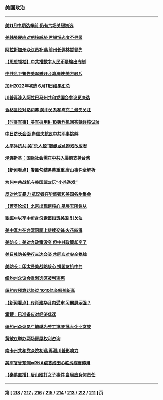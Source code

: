 ### 美国政治
---
#### [美11月中期选举前 仍有六场关键初选](../../pages/ncid1078159/n13758196.md) 
#### [美韩强硬应对朝核威胁 尹锡悦态度不寻常](../../pages/ncid1078159/n13758207.md) 
#### [阿拉斯加州众议员补选 前州长佩林暂领先](../../pages/ncid1078159/n13757974.md) 
#### [【思想领袖】中共推数字人民币是输出专制](../../pages/ncid1078159/n13742264.md) 
#### [中共私下警告美军避开台湾海峡 美方驳斥](../../pages/ncid1078159/n13758085.md) 
#### [加州2022年初选 6月11日结果汇总](../../pages/ncid1078159/n13757990.md) 
#### [川普再涉入阿拉巴马州共和党国会参议员决选](../../pages/ncid1078159/n13757866.md) 
#### [香格里拉对话闭幕 美中关系和乌克兰最受关注](../../pages/ncid1078159/n13757929.md) 
#### [【时事军事】美军拟用B-1B轰炸机回答朝鲜核试验](../../pages/ncid1078159/n13757943.md) 
#### [中日防长会面 岸信夫抗议中共军事挑衅](../../pages/ncid1078159/n13757815.md) 
#### [太平洋抗共 美“杀人鲸”潜艇或成游戏改变者](../../pages/ncid1078159/n13754341.md) 
#### [泽连斯基：国际社会需在中共入侵前支持台湾](../../pages/ncid1078159/n13757498.md) 
#### [【新闻看点】警匪勾结黑幕重重 唐山事件全解析](../../pages/ncid1078159/n13757354.md) 
#### [为何中共战机与美国盟友玩“小鸡游戏”](../../pages/ncid1078159/n13757366.md) 
#### [反对枪支暴力 抗议者在华盛顿和美国各地集会](../../pages/ncid1078159/n13757378.md) 
#### [【菁英论坛】北京出现两核心 基层无所适从](../../pages/ncid1078159/n13757348.md) 
#### [张振中以军中新身份露面指责美国 引关注](../../pages/ncid1078159/n13757337.md) 
#### [美中军方在台湾问题上持续交锋 火花四溅](../../pages/ncid1078159/n13757334.md) 
#### [美防长：美对台政策没变 但中共政策却变了](../../pages/ncid1078159/n13757281.md) 
#### [美日韩防长举行三边会谈 共同应对安全挑战](../../pages/ncid1078159/n13757125.md) 
#### [美防长：印太是美战略核心 携盟友抗中共](../../pages/ncid1078159/n13757037.md) 
#### [纽约州众议会重划选区被判违宪](../../pages/ncid1078159/n13756995.md) 
#### [纽约市预算达协议 1010亿金额创新高](../../pages/ncid1078159/n13756993.md) 
#### [【新闻看点】传肖建华月内受审 习霸屏示强？](../../pages/ncid1078159/n13756863.md) 
#### [霍楚：已准备应对经济低迷](../../pages/ncid1078159/n13757023.md) 
#### [纽约州众议员牛毓琳为劳工撑腰 批大企业贪婪](../../pages/ncid1078159/n13757025.md) 
#### [黄敏仪举办两场房屋权利咨询](../../pages/ncid1078159/n13757032.md) 
#### [南卡州共和党众院初选 再测川普影响力](../../pages/ncid1078159/n13756824.md) 
#### [美军官曾预测mRNA疫苗或因心脏炎症而停用](../../pages/ncid1078159/n13756875.md) 
#### [【秦鹏直播】唐山殴打女子事件 当局应负何责任](../../pages/ncid1078159/n13756831.md) 

---
#### 第 [ [218](./218.md) / [217](./217.md) / [216](./216.md) / [215](./215.md) / [214](./214.md) / [213](./213.md) / [212](./212.md) / [211](./211.md) ] 页
